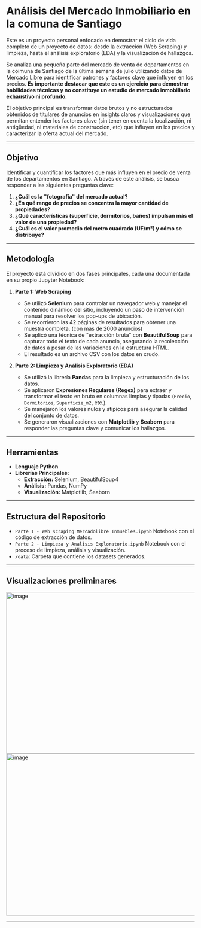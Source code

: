 # Análisis del Mercado Inmobiliario en la comuna de Santiago 

Este es un proyecto personal enfocado en demostrar el ciclo de vida completo de un proyecto de datos: desde la extracción (Web Scraping) y limpieza, hasta el análisis exploratorio (EDA) y la visualización de hallazgos.

Se analiza una pequeña parte del mercado de venta de departamentos en la coimuna de Santiago de la última semana de julio utilizando datos de Mercado Libre para identificar patrones y factores clave que influyen en los precios. **Es importante destacar que este es un ejercicio para demostrar habilidades técnicas y no constituye un estudio de mercado inmobiliario exhaustivo ni profundo.**

El objetivo principal es transformar datos brutos y no estructurados obtenidos de titulares de anuncios en insights claros y visualizaciones que permitan entender los factores clave (sin tener en cuenta la localización, ni antigüedad, ni materiales de construccion, etc) que influyen en los precios y caracterizar la oferta actual del mercado.

---
##  Objetivo 

Identificar y cuantificar los factores que más influyen en el precio de venta de los departamentos en Santiago. A través de este análisis, se busca responder a las siguientes preguntas clave:

1.  **¿Cuál es la "fotografía" del mercado actual?** 
2.  **¿En qué rango de precios se concentra la mayor cantidad de propiedades?**
3.  **¿Qué características (superficie, dormitorios, baños) impulsan más el valor de una propiedad?**
4.  **¿Cuál es el valor promedio del metro cuadrado (UF/m²) y cómo se distribuye?**

---
##  Metodología

El proyecto está dividido en dos fases principales, cada una documentada en su propio Jupyter Notebook:

1.  **Parte 1: Web Scraping**
    * Se utilizó **Selenium** para controlar un navegador web y manejar el contenido dinámico del sitio, incluyendo un paso de intervención manual para resolver los pop-ups de ubicación.
    * Se recorrieron las 42 páginas de resultados para obtener una muestra completa. (con mas de 2000 anuncios)
    * Se aplicó una técnica de "extracción bruta" con **BeautifulSoup** para capturar todo el texto de cada anuncio, asegurando la recolección de datos a pesar de las variaciones en la estructura HTML.
    * El resultado es un archivo CSV con los datos en crudo.

2.  **Parte 2: Limpieza y Análisis Exploratorio (EDA)**
    * Se utilizó la librería **Pandas** para la limpieza y estructuración de los datos.
    * Se aplicaron **Expresiones Regulares (Regex)** para extraer y transformar el texto en bruto en columnas limpias y tipadas (`Precio`, `Dormitorios`, `Superficie_m2`, etc.).
    * Se manejaron los valores nulos y atípicos para asegurar la calidad del conjunto de datos.
    * Se generaron visualizaciones con **Matplotlib** y **Seaborn** para responder las preguntas clave y comunicar los hallazgos.

---
## Herramientas

* **Lenguaje Python**
* **Librerías Principales:**
    * **Extracción:** Selenium, BeautifulSoup4
    * **Análisis:** Pandas, NumPy
    * **Visualización:** Matplotlib, Seaborn

---
## Estructura del Repositorio

* `Parte 1 - Web scraping Mercadolibre Inmuebles.ipynb` Notebook con el código de extracción de datos.
* `Parte 2 - Limpieza y Analisis Exploratorio.ipynb` Notebook con el proceso de limpieza, análisis y visualización.
* `/data`: Carpeta que contiene los datasets generados.

---
## Visualizaciones preliminares

<img width="704" height="432" alt="image" src="https://github.com/user-attachments/assets/f825ad24-014f-413a-9d27-d49ae6fa1436" />



<img width="602" height="434" alt="image" src="https://github.com/user-attachments/assets/cbfbb361-a126-416c-bbd0-ff0591327b3c" />


---
